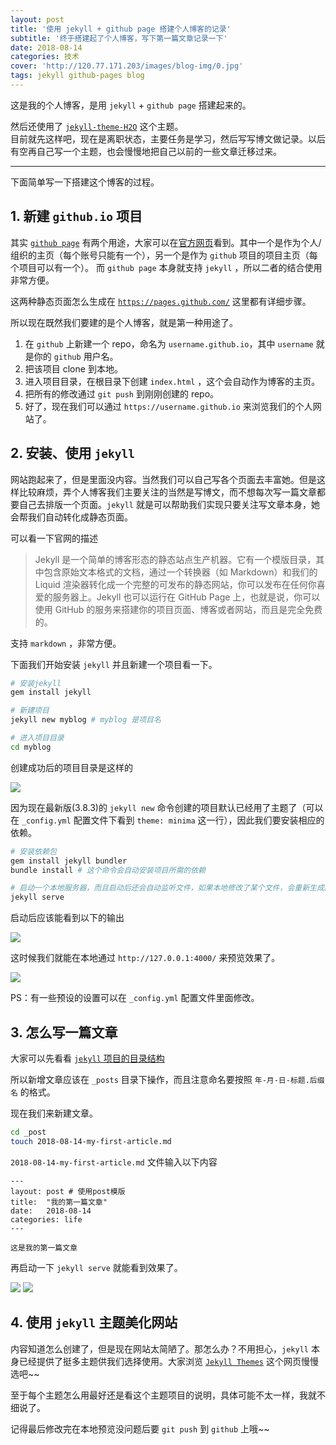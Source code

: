 ```yaml
---
layout: post
title: '使用 jekyll + github page 搭建个人博客的记录'
subtitle: '终于搭建起了个人博客，写下第一篇文章记录一下'
date: 2018-08-14
categories: 技术
cover: 'http://120.77.171.203/images/blog-img/0.jpg'
tags: jekyll github-pages blog
---
```



这是我的个人博客，是用 `jekyll` + `github page` 搭建起来的。

然后还使用了 [`jekyll-theme-H2O`](https://github.com/kaeyleo/jekyll-theme-H2O) 这个主题。  
目前就先这样吧，现在是离职状态，主要任务是学习，然后写写博文做记录。以后有空再自己写一个主题，也会慢慢地把自己以前的一些文章迁移过来。

---

下面简单写一下搭建这个博客的过程。

## 1. 新建 `github.io` 项目

其实 [`github page`](https://pages.github.com/) 有两个用途，大家可以在[官方网页](https://pages.github.com/)看到。其中一个是作为个人/组织的主页（每个账号只能有一个），另一个是作为 `github` 项目的项目主页（每个项目可以有一个）。
而 `github page` 本身就支持 `jekyll` ，所以二者的结合使用非常方便。

这两种静态页面怎么生成在 [`https://pages.github.com/`](https://pages.github.com/) 这里都有详细步骤。

所以现在既然我们要建的是个人博客，就是第一种用途了。

1. 在 `github` 上新建一个 repo，命名为 `username.github.io`，其中 `username` 就是你的 `github` 用户名。
2. 把该项目 clone 到本地。
3. 进入项目目录，在根目录下创建 `index.html` ，这个会自动作为博客的主页。
4. 把所有的修改通过 `git push` 到刚刚创建的 repo。
5. 好了，现在我们可以通过 `https://username.github.io` 来浏览我们的个人网站了。

## 2. 安装、使用 `jekyll`

网站跑起来了，但是里面没内容。当然我们可以自己写各个页面去丰富她。但是这样比较麻烦，弄个人博客我们主要关注的当然是写博文，而不想每次写一篇文章都要自己去排版一个页面。`jekyll` 就是可以帮助我们实现只要关注写文章本身，她会帮我们自动转化成静态页面。

可以看一下官网的描述
> Jekyll 是一个简单的博客形态的静态站点生产机器。它有一个模版目录，其中包含原始文本格式的文档，通过一个转换器（如 Markdown）和我们的 Liquid 渲染器转化成一个完整的可发布的静态网站，你可以发布在任何你喜爱的服务器上。Jekyll 也可以运行在 GitHub Page 上，也就是说，你可以使用 GitHub 的服务来搭建你的项目页面、博客或者网站，而且是完全免费的。

支持 `markdown` ，非常方便。

下面我们开始安装 `jekyll` 并且新建一个项目看一下。
```bash
# 安装jekyll
gem install jekyll

# 新建项目
jekyll new myblog # myblog 是项目名

# 进入项目目录
cd myblog
```

创建成功后的项目目录是这样的

![](http://120.77.171.203/images/blog-img/1.jpg)

因为现在最新版(3.8.3)的 `jekyll new` 命令创建的项目默认已经用了主题了（可以在 `_config.yml` 配置文件下看到 `theme: minima` 这一行），因此我们要安装相应的依赖。

```bash
# 安装依赖包
gem install jekyll bundler
bundle install # 这个命令会自动安装项目所需的依赖

# 启动一个本地服务器，而且启动后还会自动监听文件，如果本地修改了某个文件，会重新生成静态页面，我们只需要在浏览器刷新一下就好
jekyll serve
```

启动后应该能看到以下的输出

![](http://120.77.171.203/images/blog-img/2.jpg)

这时候我们就能在本地通过 `http://127.0.0.1:4000/` 来预览效果了。

![](http://120.77.171.203/images/blog-img/3.jpg)

PS：有一些预设的设置可以在 `_config.yml` 配置文件里面修改。

## 3. 怎么写一篇文章

大家可以先看看 [`jekyll` 项目的目录结构](https://www.jekyll.com.cn/docs/structure/)

所以新增文章应该在 `_posts` 目录下操作，而且注意命名要按照 `年-月-日-标题.后缀名` 的格式。

现在我们来新建文章。
```bash
cd _post
touch 2018-08-14-my-first-article.md
```

`2018-08-14-my-first-article.md` 文件输入以下内容
```
---
layout: post # 使用post模版
title:  "我的第一篇文章"
date:   2018-08-14
categories: life
---

这是我的第一篇文章
```

再启动一下 `jekyll serve` 就能看到效果了。

![](http://120.77.171.203/images/blog-img/4.jpg)
![](http://120.77.171.203/images/blog-img/5.jpg)

## 4. 使用 `jekyll` 主题美化网站

内容知道怎么创建了，但是现在网站太简陋了。那怎么办？不用担心，`jekyll` 本身已经提供了挺多主题供我们选择使用。大家浏览 [`Jekyll Themes`](http://jekyllthemes.org/) 这个网页慢慢选吧~~

至于每个主题怎么用最好还是看这个主题项目的说明，具体可能不太一样，我就不细说了。

记得最后修改完在本地预览没问题后要 `git push` 到 `github` 上哦~~
